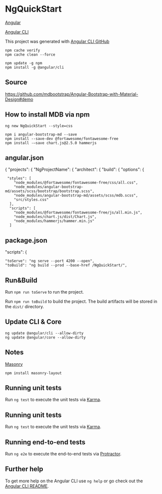 # NgQuickStart

[Angular](https://angular.io/guide/quickstart)

[Angular CLI](https://cli.angular.io/)

This project was generated with [Angular CLI GitHub](https://github.com/angular/angular-cli) 

    npm cache verify 
    npm cache clean --force
    
    npm update -g npm 
    npm install -g @angular/cli

## Source
https://github.com/mdbootstrap/Angular-Bootstrap-with-Material-Design#demo

## How to install MDB via npm  

    ng new NgQuickStart --style=css

    npm i angular-bootstrap-md --save
    npm install --save-dev @fortawesome/fontawesome-free
    npm install -–save chart.js@2.5.0 hammerjs

## angular.json

{ "projects": { "NgProjectName": { "architect": { "build": { "options": {

     "styles": [
        "node_modules/@fortawesome/fontawesome-free/css/all.css",
        "node_modules/angular-bootstrap-md/assets/scss/bootstrap/bootstrap.scss",
        "node_modules/angular-bootstrap-md/assets/scss/mdb.scss",
        "src/styles.css"
      ],
      "scripts": [
        "node_modules/@fortawesome/fontawesome-free/js/all.min.js",
        "node_modules/chart.js/dist/Chart.js",
        "node_modules/hammerjs/hammer.min.js"
      ]

## package.json

"scripts": {

    "toServe": "ng serve --port 4200 --open",
    "toBuild": "ng build --prod --base-href /NgQuickStart/",
 
## Run&Build

Run `npm run toServe` to run the project.

Run `npm run toBuild` to build the project.
The build artifacts will be stored in the `dist/` directory.  

## Update CLI & Core

    ng update @angular/cli --allow-dirty
    ng update @angular/core --allow-dirty

## Notes

[Masonry](https://masonry.desandro.com/#package-managers)
     
    npm install masonry-layout

## Running unit tests

Run `ng test` to execute the unit tests via [Karma](https://karma-runner.github.io).

## Running unit tests

Run `ng test` to execute the unit tests via [Karma](https://karma-runner.github.io).

## Running end-to-end tests

Run `ng e2e` to execute the end-to-end tests via [Protractor](http://www.protractortest.org/).

## Further help

To get more help on the Angular CLI use `ng help` or go check out the [Angular CLI README](https://github.com/angular/angular-cli/blob/master/README.md).
